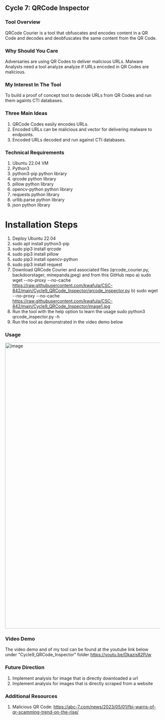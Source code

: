 ## Cycle 7: QRCode Inspector
### Tool Overview
QRCode Courier is a tool that obfuscates and encodes content in a QR Code and decodes and deobfuscates the same content from the QR Code.

### Why Should You Care
Adversaries are using QR Codes to deliver malicious URLs. Malware Analysts need a tool analyze analyze if URLs encoded in QR Codes are malicious.

### My Interest In The Tool
To build a proof of concept tool to decode URLs from QR Codes and run them againts CTI databases.

### Three Main Ideas
1) QRCode Codes easily encodes URLs.
2) Encoded URLs can be malicious and vector for delivering malware to endpoints.
3) Encoded URLs decoded and run against CTI databases.

### Technical Requirements
1) Ubuntu 22.04 VM
2) Python3
3) python3-pip python library
4) qrcode python library
5) pillow python library
6) opencv-python python library
7) requests python library
8) urllib.parse python library
9) json python library
   
# Installation Steps
1) Deploy Ubuntu 22.04
2) sudo apt install python3-pip
3) sudo pip3 install qrcode
4) sudo pip3 install pillow
5) sudo pip3 install opencv-python
6) sudo pip3 install request
7) Download QRCode Courier and associated files (qrcode_courier.py, backdoorstager, minepanda.jpeg) and from this GitHub repo
   a) sudo wget --no-proxy --no-cache https://raw.githubusercontent.com/kwafula/CSC-842/main/Cycle9_QRCode_Inspector/qrcode_inspector.py
   b) sudo wget --no-proxy --no-cache https://raw.githubusercontent.com/kwafula/CSC-842/main/Cycle9_QRCode_Inspector/image1.jpg
9) Run the tool with the help option to learn the usage sudo python3 qrcode_inspector.py -h
10) Run the tool as demonstrated in the video demo below
   
### Usage
<img width="931" alt="image" src="https://github.com/kwafula/CSC-842/assets/95890992/fcd98b3e-75b6-4377-975c-03f78a47d686">

### Video Demo
The video demo and of my tool can be found at the youtube link below under "Cycle9_QRCode_Inspector" folder
   https://youtu.be/Dkazis82PJw

### Future Direction
1) Implement analysis for image that is directly downloaded a url
2) Implement analysis for images that is directly scraped from a website
   
### Additional Resources
1) Malicious QR Code: https://abc-7.com/news/2023/05/01/fbi-warns-of-qr-scamming-trend-on-the-rise/



